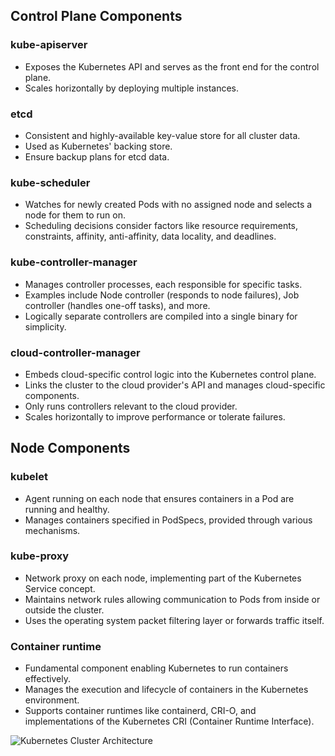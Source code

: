 ## Control Plane Components

### kube-apiserver
- Exposes the Kubernetes API and serves as the front end for the control plane.
- Scales horizontally by deploying multiple instances.

### etcd
- Consistent and highly-available key-value store for all cluster data.
- Used as Kubernetes' backing store.
- Ensure backup plans for etcd data.

### kube-scheduler
- Watches for newly created Pods with no assigned node and selects a node for them to run on.
- Scheduling decisions consider factors like resource requirements, constraints, affinity, anti-affinity, data locality, and deadlines.

### kube-controller-manager
- Manages controller processes, each responsible for specific tasks.
- Examples include Node controller (responds to node failures), Job controller (handles one-off tasks), and more.
- Logically separate controllers are compiled into a single binary for simplicity.

### cloud-controller-manager
- Embeds cloud-specific control logic into the Kubernetes control plane.
- Links the cluster to the cloud provider's API and manages cloud-specific components.
- Only runs controllers relevant to the cloud provider.
- Scales horizontally to improve performance or tolerate failures.

## Node Components

### kubelet
- Agent running on each node that ensures containers in a Pod are running and healthy.
- Manages containers specified in PodSpecs, provided through various mechanisms.

### kube-proxy
- Network proxy on each node, implementing part of the Kubernetes Service concept.
- Maintains network rules allowing communication to Pods from inside or outside the cluster.
- Uses the operating system packet filtering layer or forwards traffic itself.

### Container runtime
- Fundamental component enabling Kubernetes to run containers effectively.
- Manages the execution and lifecycle of containers in the Kubernetes environment.
- Supports container runtimes like containerd, CRI-O, and implementations of the Kubernetes CRI (Container Runtime Interface).

![Kubernetes Cluster Architecture](https://kubernetes.io/images/docs/kubernetes-cluster-architecture.svg)
